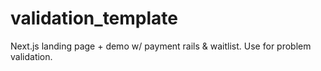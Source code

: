 # validation_template
Next.js landing page + demo w/ payment rails &amp; waitlist. Use for problem validation.
